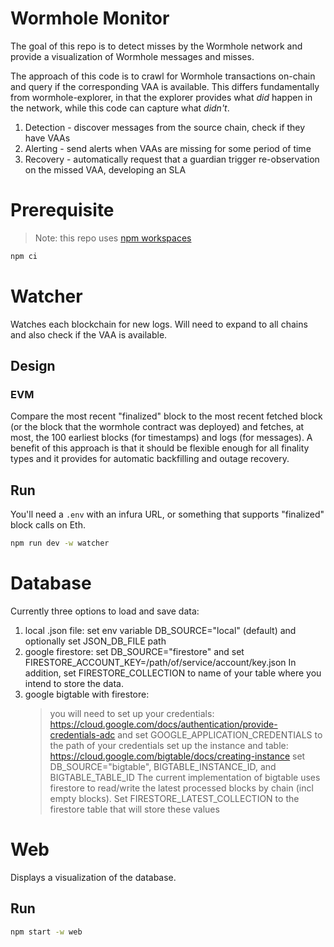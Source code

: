 # Wormhole Monitor

The goal of this repo is to detect misses by the Wormhole network and provide a visualization of Wormhole messages and misses.

The approach of this code is to crawl for Wormhole transactions on-chain and query if the corresponding VAA is available. This differs fundamentally from wormhole-explorer, in that the explorer provides what _did_ happen in the network, while this code can capture what _didn't_.

1. Detection - discover messages from the source chain, check if they have VAAs
1. Alerting - send alerts when VAAs are missing for some period of time
1. Recovery - automatically request that a guardian trigger re-observation on the missed VAA, developing an SLA

# Prerequisite

> Note: this repo uses [npm workspaces](https://docs.npmjs.com/cli/v9/using-npm/workspaces)

```bash
npm ci
```

# Watcher

Watches each blockchain for new logs. Will need to expand to all chains and also check if the VAA is available.

## Design

### EVM

Compare the most recent "finalized" block to the most recent fetched block (or the block that the wormhole contract was deployed) and fetches, at most, the 100 earliest blocks (for timestamps) and logs (for messages). A benefit of this approach is that it should be flexible enough for all finality types and it provides for automatic backfilling and outage recovery.

## Run

You'll need a `.env` with an infura URL, or something that supports "finalized" block calls on Eth.

```bash
npm run dev -w watcher
```

# Database

Currently three options to load and save data:

1. local .json file: set env variable DB_SOURCE="local" (default) and optionally set JSON_DB_FILE path
2. google firestore: set DB_SOURCE="firestore" and set FIRESTORE_ACCOUNT_KEY=/path/of/service/account/key.json
   In addition, set FIRESTORE_COLLECTION to name of your table where you intend to store the data.
3. google bigtable with firestore:
   > you will need to set up your credentials: https://cloud.google.com/docs/authentication/provide-credentials-adc and set GOOGLE_APPLICATION_CREDENTIALS to the path of your credentials
   > set up the instance and table: https://cloud.google.com/bigtable/docs/creating-instance
   > set DB_SOURCE="bigtable", BIGTABLE_INSTANCE_ID, and BIGTABLE_TABLE_ID
   > The current implementation of bigtable uses firestore to read/write the latest processed blocks by chain (incl empty blocks). Set FIRESTORE_LATEST_COLLECTION to the firestore table that will store these values

# Web

Displays a visualization of the database.

## Run

```bash
npm start -w web
```
